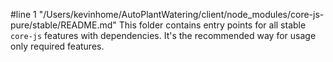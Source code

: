 #line 1 "/Users/kevinhome/AutoPlantWatering/client/node_modules/core-js-pure/stable/README.md"
This folder contains entry points for all stable `core-js` features with dependencies. It's the recommended way for usage only required features.

